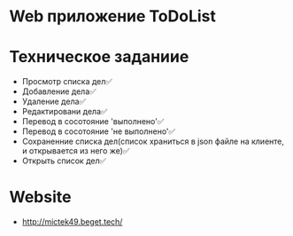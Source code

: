 # Web приложение ToDoList
# Техническое заданиие 
- Просмотр списка дел✅
- Добавление дела✅
- Удаление дела✅
- Редактировани дела✅
- Перевод в сосотояние 'выполнено'✅
- Перевод в сосотояние 'не выполнено'✅
- Сохраненние списка дел(список храниться в json файле на клиенте, и открывается из него же)✅
- Открыть список дел✅
# Website
- http://mictek49.beget.tech/
